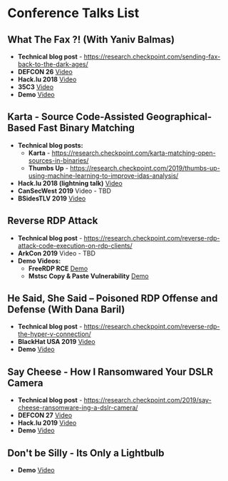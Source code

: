 # Conference Talks List
## What The Fax ?! (With Yaniv Balmas)
* **Technical blog post** - https://research.checkpoint.com/sending-fax-back-to-the-dark-ages/
* **DEFCON 26** [Video](https://www.youtube.com/watch?v=qLCE8spVX9Q)
* **Hack.lu 2018** [Video](https://www.youtube.com/watch?v=aahHbliwfm0)
* **35C3** [Video](https://www.youtube.com/watch?v=QlSRkUQhwjk)
* **Demo** [Video](https://www.youtube.com/watch?v=1VDZTjngNqs)

## Karta - Source Code-Assisted Geographical-Based Fast Binary Matching
* **Technical blog posts:**
  * **Karta** - https://research.checkpoint.com/karta-matching-open-sources-in-binaries/
  * **Thumbs Up** - https://research.checkpoint.com/2019/thumbs-up-using-machine-learning-to-improve-idas-analysis/
* **Hack.lu 2018 (lightning talk)** [Video](https://www.youtube.com/watch?v=MPh3dZaxVCY)
* **CanSecWest 2019** Video - TBD
* **BSidesTLV 2019** [Video](https://www.youtube.com/watch?v=7gLXblQ1YqE)

## Reverse RDP Attack
* **Technical blog post** - https://research.checkpoint.com/reverse-rdp-attack-code-execution-on-rdp-clients/
* **ArkCon 2019** Video - TBD
* **Demo Videos:**
  * **FreeRDP RCE** [Demo](https://www.youtube.com/watch?v=Z4Z3BP9gCeI)
  * **Mstsc Copy & Paste Vulnerability** [Demo](https://www.youtube.com/watch?v=F70FGv_QxDY)
 
 ## He Said, She Said – Poisoned RDP Offense and Defense (With Dana Baril)
 * **Technical blog post** - https://research.checkpoint.com/reverse-rdp-the-hyper-v-connection/
 * **BlackHat USA 2019** [Video](https://www.youtube.com/watch?v=3wncyS-QOBk)
 * **Demo** [Video](https://www.youtube.com/watch?v=nSGlMJqQEh0)
 
 ## Say Cheese - How I Ransomwared Your DSLR Camera
 * **Technical blog post** - https://research.checkpoint.com/2019/say-cheese-ransomware-ing-a-dslr-camera/
 * **DEFCON 27** [Video](https://www.youtube.com/watch?v=q1xTJO6ZnC0)
 * **Hack.lu 2019** [Video](https://www.youtube.com/watch?v=GOtU03aqDFY)
 * **Demo** [Video](https://www.youtube.com/watch?v=75fVog7MKgg)

## Don't be Silly - Its Only a Lightbulb
* **Demo** [Video](https://www.youtube.com/watch?v=4CWU0DA__bY)
